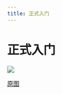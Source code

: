 ```yaml
---
title: 正式入门
---
```


# 正式入门
![](http://q0fn7wgae.bkt.clouddn.com/%E6%AD%A3%E5%BC%8F%E5%85%A5%E9%97%A8.png)

[原图](https://github.com/yuhongjing/img-folder/raw/master/img/blog2/mindmap/%E6%AD%A3%E5%BC%8F%E5%85%A5%E9%97%A8.png)